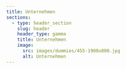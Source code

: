 ```yaml
---
title: Unternehmen
sections:
  - type: header_section
    slug: header
    header_type: gamma
    title: Unternehmen
    image:
      src: images/dummies/455-1900x800.jpg
      alt: Unternehmen
---
```

